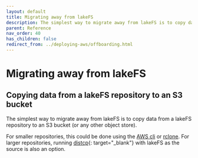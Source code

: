 ```yaml
---
layout: default
title: Migrating away from lakeFS
description: The simplest way to migrate away from lakeFS is to copy data from a lakeFS repository to an S3 bucket
parent: Reference
nav_order: 40
has_children: false
redirect_from: ../deploying-aws/offboarding.html
---
```


# Migrating away from lakeFS

## Copying data from a lakeFS repository to an S3 bucket

The simplest way to migrate away from lakeFS is to copy data from a lakeFS repository to an S3 bucket
(or any other object store).

For smaller repositories, this could be done using the [AWS cli](../integrations/aws_cli.md) or [rclone](../integrations/rclone.md).
For larger repositories, running [distcp](https://hadoop.apache.org/docs/current/hadoop-distcp/DistCp.html){: target="_blank"} with lakeFS as the source is also an option.

